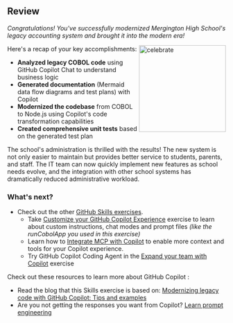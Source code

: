 ## Review

_Congratulations! You've successfully modernized Mergington High School's legacy accounting system and brought it into the modern era!_

<img src="https://octodex.github.com/images/jetpacktocat.png" alt="celebrate" width=200 align=right>

Here's a recap of your key accomplishments:

- **Analyzed legacy COBOL code** using GitHub Copilot Chat to understand business logic
- **Generated documentation** (Mermaid data flow diagrams and test plans) with Copilot
- **Modernized the codebase** from COBOL to Node.js using Copilot's code transformation capabilities
- **Created comprehensive unit tests** based on the generated test plan

The school's administration is thrilled with the results! The new system is not only easier to maintain but provides better service to students, parents, and staff. The IT team can now quickly implement new features as school needs evolve, and the integration with other school systems has dramatically reduced administrative workload.

### What's next?

- Check out the other [GitHub Skills exercises](https://learn.github.com/skills).
  - Take [Customize your GitHub Copilot Experience](https://github.com/skills/customize-your-github-copilot-experience) exercise to learn about custom instructions, chat modes and prompt files _(like the runCobolApp you used in this exercise)_
  - Learn how to [Integrate MCP with Copilot](https://github.com/skills/integrate-mcp-with-copilot) to enable more context and tools for your Copilot experience.
  - Try GitHub Copilot Coding Agent in the [Expand your team with Copilot](https://github.com/skills/expand-your-team-with-copilot) exercise


Check out these resources to learn more about GitHub Copilot :

- Read the blog that this Skills exercise is based on: [Modernizing legacy code with GitHub Copilot: Tips and examples](https://github.blog/ai-and-ml/github-copilot/modernizing-legacy-code-with-github-copilot-tips-and-examples/)
- Are you not getting the responses you want from Copilot? [Learn prompt engineering](https://docs.github.com/en/copilot/using-github-copilot/copilot-chat/prompt-engineering-for-copilot-chat)
